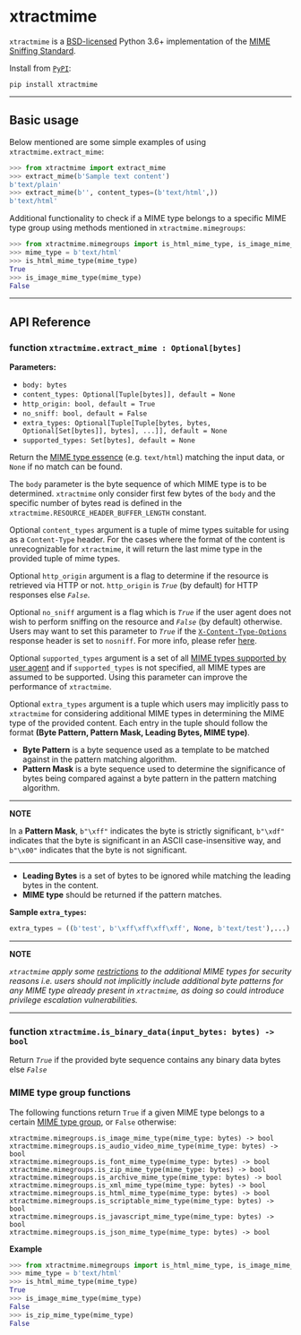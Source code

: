 # xtractmime

`xtractmime` is a [BSD-licensed](https://opensource.org/licenses/BSD-3-Clause)
Python 3.6+ implementation of the [MIME Sniffing
Standard](https://mimesniff.spec.whatwg.org/).

Install from [`PyPI`](https://pypi.python.org/pypi/xtractmime):

```
pip install xtractmime
```

---

## Basic usage

Below mentioned are some simple examples of using `xtractmime.extract_mime`:

```python
>>> from xtractmime import extract_mime
>>> extract_mime(b'Sample text content')
b'text/plain'
>>> extract_mime(b'', content_types=(b'text/html',))
b'text/html'
```

Additional functionality to check if a MIME type belongs to a specific MIME type group using 
methods mentioned in `xtractmime.mimegroups`:

```python
>>> from xtractmime.mimegroups import is_html_mime_type, is_image_mime_type
>>> mime_type = b'text/html'
>>> is_html_mime_type(mime_type)
True
>>> is_image_mime_type(mime_type)
False
```

---

## API Reference

### function `xtractmime.extract_mime : Optional[bytes]`
**Parameters:**

* `body: bytes`
* `content_types: Optional[Tuple[bytes]], default = None`
* `http_origin: bool, default = True`
* `no_sniff: bool, default = False`
* `extra_types: Optional[Tuple[Tuple[bytes, bytes, Optional[Set[bytes]], bytes], ...]], default = None`
* `supported_types: Set[bytes], default = None`

Return the [MIME type essence](https://mimesniff.spec.whatwg.org/#mime-type-essence) (e.g. `text/html`) matching the input data, or 
`None` if no match can be found.

The `body` parameter is the byte sequence of which MIME type is to be determined. `xtractmime` only consider first few
bytes of the `body` and the specific number of bytes read is defined in the `xtractmime.RESOURCE_HEADER_BUFFER_LENGTH` constant.

Optional `content_types` argument is a tuple of mime types suitable for using as a `Content-Type` header.
For the cases where the format of the content is unrecognizable for `xtractmime`, it will return
the last mime type in the provided tuple of mime types.

Optional `http_origin` argument is a flag to determine if the resource is retrieved via HTTP or not.
`http_origin` is *`True`* (by default) for HTTP responses else *`False`*.

Optional `no_sniff` argument is a flag which is *`True`* if the user agent does not wish to
perform sniffing on the resource and *`False`* (by default) otherwise. Users may want to set
this parameter to *`True`* if the [`X-Content-Type-Options`](https://developer.mozilla.org/en-US/docs/Web/HTTP/Headers/X-Content-Type-Options) response header is set to `nosniff`. For more info, please refer [here](https://mimesniff.spec.whatwg.org/#no-sniff-flag).

Optional `supported_types` argument is a set of all [MIME types supported by user agent](https://mimesniff.spec.whatwg.org/#supported-by-the-user-agent) and if `supported_types` is not
specified, all MIME types are assumed to be supported. Using this parameter can improve the performance of `xtractmime`.

Optional `extra_types` argument is a tuple which users may implicitly pass to `xtractmime` for considering additional MIME types
in determining the MIME type of the provided content. Each entry in the tuple should follow the format
**(Byte Pattern, Pattern Mask, Leading Bytes, MIME type)**. 

* **Byte Pattern** is a byte sequence used as a template to be matched against in the pattern matching algorithm. 
* **Pattern Mask** is a byte sequence used to determine the significance of bytes being compared against a byte pattern in the pattern matching algorithm.

---
**NOTE**

In a **Pattern Mask**, `b"\xff"` indicates the byte is strictly significant, `b"\xdf"` indicates that the byte is significant in an ASCII case-insensitive way, and `b"\x00"` indicates that the byte is not significant. 

---
* **Leading Bytes** is a set of bytes to be ignored while matching the leading bytes in the content.
* **MIME type** should be returned if the pattern matches.

**Sample `extra_types`:**
```python
extra_types = ((b'test', b'\xff\xff\xff\xff', None, b'text/test'),...)
```

---
**NOTE**

*`xtractmime` apply some [restrictions](https://mimesniff.spec.whatwg.org/#ref-for-mime-type%E2%91%A1%E2%91%A8) to the additional MIME types for security reasons i.e. users should not implicitly include additional byte patterns for any MIME type already present in 
`xtractmime`, as doing so could introduce privilege escalation vulnerabilities.*

---

### function `xtractmime.is_binary_data(input_bytes: bytes) -> bool`

Return *`True`* if the provided byte sequence contains any binary data bytes else *`False`*
 
### MIME type group functions

The following functions return `True` if a given MIME type belongs to a certain 
[MIME type group](https://mimesniff.spec.whatwg.org/#mime-type-groups), or 
`False` otherwise:
```
xtractmime.mimegroups.is_image_mime_type(mime_type: bytes) -> bool
xtractmime.mimegroups.is_audio_video_mime_type(mime_type: bytes) -> bool
xtractmime.mimegroups.is_font_mime_type(mime_type: bytes) -> bool
xtractmime.mimegroups.is_zip_mime_type(mime_type: bytes) -> bool
xtractmime.mimegroups.is_archive_mime_type(mime_type: bytes) -> bool
xtractmime.mimegroups.is_xml_mime_type(mime_type: bytes) -> bool
xtractmime.mimegroups.is_html_mime_type(mime_type: bytes) -> bool
xtractmime.mimegroups.is_scriptable_mime_type(mime_type: bytes) -> bool
xtractmime.mimegroups.is_javascript_mime_type(mime_type: bytes) -> bool
xtractmime.mimegroups.is_json_mime_type(mime_type: bytes) -> bool
```
**Example**
```python
>>> from xtractmime.mimegroups import is_html_mime_type, is_image_mime_type, is_zip_mime_type
>>> mime_type = b'text/html'
>>> is_html_mime_type(mime_type)
True
>>> is_image_mime_type(mime_type)
False
>>> is_zip_mime_type(mime_type)
False
```
